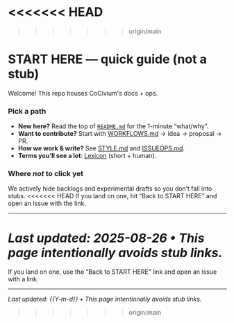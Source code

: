 <!-- stub:off -->
<<<<<<< HEAD
=======

>>>>>>> origin/main
# START HERE — quick guide (not a stub)

Welcome! This repo houses CoCivium's docs + ops.

### Pick a path
- **New here?** Read the top of [`README.md`](../README.md) for the 1-minute “what/why”.
- **Want to contribute?** Start with [WORKFLOWS.md](WORKFLOWS.md) → idea → proposal → PR.
- **How we work & write?** See [STYLE.md](STYLE.md) and [ISSUEOPS.md](ISSUEOPS.md).
- **Terms you’ll see a lot**: [Lexicon](lexicon/WORKFLOW_TERMS.md) (short + human).

### Where *not* to click yet
We actively hide backlogs and experimental drafts so you don’t fall into stubs.
<<<<<<< HEAD
If you land on one, hit “Back to START HERE” and open an Issue with the link.

---
_Last updated: 2025-08-26 • This page intentionally avoids stub links._
=======
If you land on one, use the “Back to START HERE” link and open an issue with a link.

---

_Last updated: {{Y-m-d}} • This page intentionally avoids stub links._
>>>>>>> origin/main
